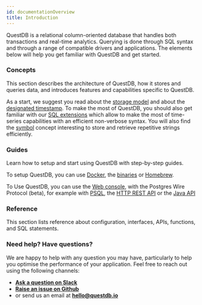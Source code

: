 ```yaml
---
id: documentationOverview
title: Introduction
---
```


QuestDB is a relational column-oriented database that handles both transactions and real-time analytics.
Querying is done through SQL syntax and through a range of compatible drivers and applications. The elements below 
will help you get familiar with QuestDB and get started. 

### Concepts
This section describes the architecture of QuestDB, how it stores and queries data, and introduces
features and capabilities specific to QuestDB. 
 
As a start, we suggest you read about the [storage model](storageModel.md) and 
about the [designated timestamp](designatedTimestamp.md). To make the most of QuestDB, you should also get 
familiar with our [SQL extensions](sqlOverview.md) which allow to make the most of time-series capabilities with 
an efficient non-verbose syntax. You will also find the [symbol](symbol.md) concept interesting 
to store and retrieve repetitive strings efficiently.

### Guides
Learn how to setup and start using QuestDB with step-by-step guides. 

To setup QuestDB, you can use [Docker](guideDocker.md), the [binaries](guideBinaries.md) or [Homebrew](guideHomebrew.md).

To Use QuestDB, you can use the [Web console](consoleGuide.md), with the Postgres Wire Protocol (beta), for example with [PSQL](guidePSQL.md), 
the [HTTP REST API](guideREST.md) or the [Java API](embeddedJavaAPI.md)

### Reference
This section lists reference about configuration, interfaces, APIs, functions, and SQL statements. 

### Need help? Have questions?
We are happy to help with any question you may have, particularly to help 
you optimise the performance of your application. Feel free to reach out using the following channels: 
- **[Ask a question on Slack](https://join.slack.com/t/questdb/shared_invite/enQtNzk4Nzg4Mjc2MTE2LTEzZThjMzliMjUzMTBmYzVjYWNmM2UyNWJmNDdkMDYyZmE0ZDliZTQxN2EzNzk5MDE3Zjc1ZmJiZmFiZTIwMGY>)**
- **[Raise an issue on Github](https://github.com/questdb/questdb/issues)**
- or send us an email at **[hello@questdb.io](mailto:hello@questdb.io)**


